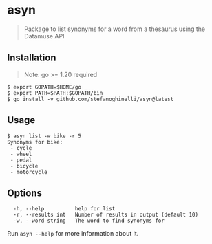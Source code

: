# asyn

> Package to list synonyms for a word from a thesaurus using the Datamuse API 

## Installation

> Note: go >= 1.20 required

```
$ export GOPATH=$HOME/go
$ export PATH=$PATH:$GOPATH/bin
$ go install -v github.com/stefanoghinelli/asyn@latest
```

## Usage

```
$ asyn list -w bike -r 5
Synonyms for bike:
 - cycle
 - wheel
 - pedal
 - bicycle
 - motorcycle
```

## Options

```
  -h, --help          help for list
  -r, --results int   Number of results in output (default 10)
  -w, --word string   The word to find synonyms for
```

Run `asyn --help` for more information about it.
